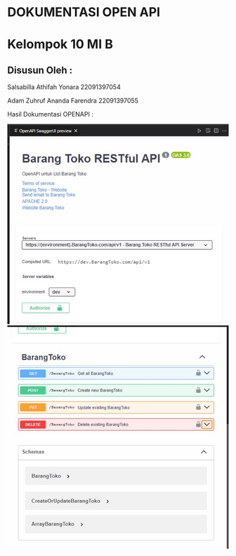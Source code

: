<div align="left">
  <h1>	DOKUMENTASI OPEN API </h1>
  <h1>	Kelompok 10 MI B </h1>
  <h2>	Disusun Oleh : </h2>
  <p>	Salsabilla Athifah Yonara 22091397054</p>
  <p>	 Adam Zuhruf Ananda Farendra 22091397055 </p>

<p> Hasil Dokumentasi OPENAPI : </p>
<img src="image/APISATU.jpg">
<img src="image/APIDUA.jpg">
